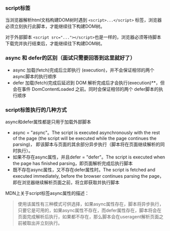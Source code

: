 ### script标签
当浏览器解析html文档构建DOM树时遇到 `<script>...</script>` 标签，浏览器必须立刻执行此脚本，才能继续往下构建DOM树。

对于外部脚本 `<script src="..."></script>`也是一样的，浏览器必须等待脚本下载完并执行结束后，才能继续往下构建DOM树。

### async 和 defer的区别（面试只需要回答到这里就好了）
- async 加载(fetch)完成后立即执行 (execution)，并不会保证相邻的两个async脚本的执行顺序
- defer 加载(fetch)完成后延迟到 DOM 解析完成后才会执行(execution)**，但会在事件 DomContentLoaded 之前。同时会保证相邻的两个
defer脚本的执行顺序

### script标签执行的几种方式
async和defer属性都是只用于加载外部脚本
- async = "async"。The script is executed asynchronously with the rest of the page (the script will be executed while the page continues the parsing)，
即该脚本与页面的其余部分异步执行（脚本将在页面继续解析的同时执行）。
- 如果不存在async属性，并且defer = "defer"。The script is executed when the page has finished parsing，即页面解析完成后执行脚本
- 既不存在async属性，又不存在defer属性时。The script is fetched and executed immediately, before the browser continues parsing the page，
即在浏览器继续解析页面之前，将立即获取并执行脚本

MDN上关于script标签async属性的描述：

>使用该属性有三种模式可供选择，如果async属性存在，脚本将异步执行，只要它是可用的，如果async属性不存在，而defer属性存在，脚本将会在页面完成解析后执行，如果都不存在，那么脚本会在useragent解析页面之前被取出并立刻执行。
